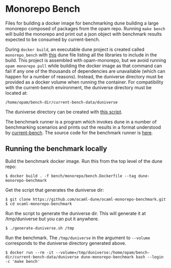 # Monorepo Bench

Files for building a docker image for benchmarking dune building a large
monorepo composed of packages from the opam repo. Running `make bench` will
build the monorepo and print out a json object with benchmark results expected
to be consumed by current-bench.

During `docker build`, an executable dune project is created called
`monorepo_bench` with
[this](https://github.com/ocaml-dune/ocaml-monorepo-benchmark/blob/main/benchmark/dune)
dune file listing all the libraries to include in the build.
This project is assembled with opam-monorepo, but we avoid running `opam
monorepo pull` while building the docker image as that command can fail if any
one of the thousands of dependencies are unavailable (which can happen for a
number of reasons). Instead, the duniverse directory must be provided as a
docker volume when running the container. For compatibility with the
current-bench environment, the duniverse directory must be located at:
```
/home/opam/bench-dir/current-bench-data/duniverse
```
The duniverse directory can be created with [this
script](https://github.com/ocaml-dune/ocaml-monorepo-benchmark/blob/main/generate-duniverse.sh).

The benchmark runner is a program which invokes dune in a number of
benchmarking scenarios and prints out the results in a format understood by
[current-bench](https://github.com/ocurrent/current-bench). The source code for
the benchmark runner is
[here](https://github.com/ocaml-dune/ocaml-monorepo-benchmark/tree/main/dune-benchmark-runner).

## Running the benchmark locally

Build the benchmark docker image. Run this from the top level of the dune repo:
```
$ docker build . -f bench/monorepo/bench.Dockerfile --tag dune-monorepo-benchmark
```

Get the script that generates the duniverse dir:
```
$ git clone https://github.com/ocaml-dune/ocaml-monorepo-benchmark.git
$ cd ocaml-monorepo-benchmark
```

Run the script to generate the duniverse dir. This will generate it at
/tmp/duniverse but you can put it anywhere.
```
$ ./generate-duniverse.sh /tmp
```

Run the benchmark. The `/tmp/duniverse` in the argument to `--volume`
corresponds to the duniverse directory generated above.
```
$ docker run --rm -it --volume=/tmp/duniverse:/home/opam/bench-dir/current-bench-data/duniverse dune-monorepo-benchmark bash --login -c 'make bench'
```
